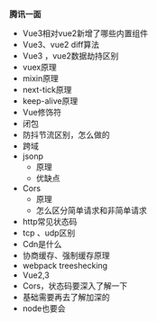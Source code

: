 **腾讯一面**

- Vue3相对vue2新增了哪些内置组件
- Vue3、vue2 diff算法
- Vue3 ，vue2数据劫持区别
- vuex原理
- mixin原理
- next-tick原理
- keep-alive原理
- Vue修饰符
- 闭包
- 防抖节流区别，怎么做的
- 跨域
- jsonp
  - 原理
  - 优缺点
- Cors
  - 原理
  - 怎么区分简单请求和非简单请求
- http常见状态码
- tcp 、udp区别
- Cdn是什么
- 协商缓存、强制缓存原理
- webpack treeshecking
- Vue2,3 
- Cors，状态码要深入了解一下
- 基础需要再去了解加深的
- node也要会
